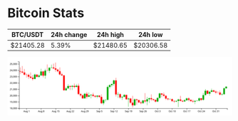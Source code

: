 # Bitcoin Stats

BTC/USDT|24h change|24h high|24h low|
|---|---|---|---|
|$21405.28|5.39%|$21480.65|$20306.58|

<img src="./chart.svg">
